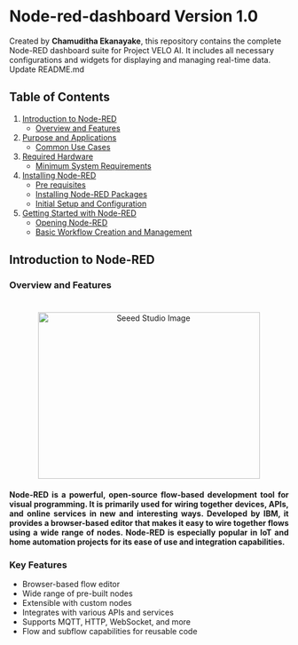# Node-red-dashboard **Version 1.0**

<a name="top"></a>

Created by **Chamuditha Ekanayake**, this repository contains the complete Node-RED dashboard suite for Project VELO AI. It includes all necessary configurations and widgets for displaying and managing real-time data. Update README.md

## Table of Contents
1. [Introduction to Node-RED](#Introduction-to-Node-RED)
    - [Overview and Features](#Overview-and-Features)
2. [Purpose and Applications](#Purpose-and-Applications)
    - [Common Use Cases](#Common-Use-Cases)
3. [Required Hardware](#Required-Hardware)
    - [Minimum System Requirements](#Minimum-System-Requirements)
4. [Installing Node-RED](#Installing-Node-RED)
    - [Pre requisites](#Pre-requisites)
    - [Installing Node-RED Packages](#Installing-Node-RED-Packages)
    - [Initial Setup and Configuration](#Initial-Setup-and-Configuration)
5. [Getting Started with Node-RED](#Getting-Started-with-Node-RED)
    - [Opening Node-RED](#Opening-Node-RED)
    - [Basic Workflow Creation and Management](#Basic-Workflow-Creation-and-Management)


## Introduction to Node-RED

### Overview and Features

<div align="center">
    <h1></h1>
    <a href="https://wiki.seeedstudio.com/reComputer_J4012_Flash_Jetpack/">
        <img src="https://upload.wikimedia.org/wikipedia/commons/2/2b/Node-red-icon.png"
            alt="Seeed Studio Image"
            width="400"
            height="300">
    </a>

<h4 align="justify">Node-RED is a powerful, open-source flow-based development tool for visual programming. It is primarily used for wiring together devices, APIs, and online services in new and interesting ways. Developed by IBM, it provides a browser-based editor that makes it easy to wire together flows using a wide range of nodes. Node-RED is especially popular in IoT and home automation projects for its ease of use and integration capabilities.</h4>

<h3 align="justify">Key Features</h3>
<ul align="justify">
    <li>Browser-based flow editor</li>
    <li>Wide range of pre-built nodes</li>
    <li>Extensible with custom nodes</li>
    <li>Integrates with various APIs and services</li>
    <li>Supports MQTT, HTTP, WebSocket, and more</li>
    <li>Flow and subflow capabilities for reusable code</li>
</ul>




</div>
